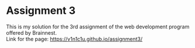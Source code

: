 # Assignment 3

This is my solution for the 3rd assignment of the web development program offered by Brainnest. <br>
Link for the page: https://v1n1c1u.github.io/assignment3/
